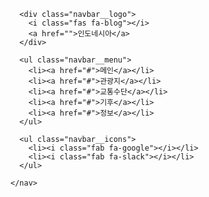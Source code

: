 <html lang="en">
   <head>
    <meta charset="UTF-8">
    <meta http-equiv="X-UA-Compatible" content="IE=edge">
    <meta name="viewport" content="width=device-width, initial-scale=1.0">
     <link rel="stylesheet" href="style.css">
    <script src="https://kit.fontawesome.com/c0877f1d4f.js" crossorigin="anonymous"></script></script>
    <title>Nav Bar</title>
  </head>

  <body>
    <nav class="navbar">

      <div class="navbar__logo">
        <i class="fas fa-blog"></i>
        <a href="">인도네시아</a>
      </div>

      <ul class="navbar__menu">
        <li><a href="#">메인</a></li>
        <li><a href="#">관광지</a></li>
        <li><a href="#">교통수단</a></li>
        <li><a href="#">기후</a></li>
        <li><a href="#">정보</a></li>
      </ul>

      <ul class="navbar__icons">
        <li><i class="fab fa-google"></i></li>
        <li><i class="fab fa-slack"></i></li>
      </ul>
      
    </nav>
  </body>
</html>
